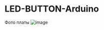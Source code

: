 # LED-BUTTON-Arduino
Фото платы 
![image](http://edurobots.ru/wp-content/uploads/2014/03/arduino-knopka.jpg)

